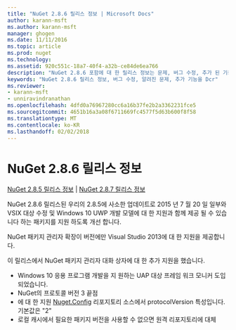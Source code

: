 ```yaml
---
title: "NuGet 2.8.6 릴리스 정보 | Microsoft Docs"
author: karann-msft
ms.author: karann-msft
manager: ghogen
ms.date: 11/11/2016
ms.topic: article
ms.prod: nuget
ms.technology: 
ms.assetid: 920c551c-18a7-40f4-a32b-ce84de6ea766
description: "NuGet 2.8.6 포함에 대 한 릴리스 정보는 문제, 버그 수정, 추가 된 기능 및 Dcr 알려져 있습니다."
keywords: "NuGet 2.8.6 릴리스 정보, 버그 수정, 알려진 문제, 추가 기능을 Dcr"
ms.reviewer:
- karann-msft
- unniravindranathan
ms.openlocfilehash: 4dfd0a76967280cc6a16b37fe2b2a3362231fce5
ms.sourcegitcommit: 4651b16a3a08f6711669fc4577f5d63b600f8f58
ms.translationtype: MT
ms.contentlocale: ko-KR
ms.lasthandoff: 02/02/2018
---
```

# <a name="nuget-286-release-notes"></a>NuGet 2.8.6 릴리스 정보

[NuGet 2.8.5 릴리스 정보](../release-notes/nuget-2.8.5.md) | [NuGet 2.8.7 릴리스 정보](../release-notes/nuget-2.8.7.md)

NuGet 2.8.6 릴리스된 우리의 2.8.5에 사소한 업데이트로 2015 년 7 월 20 일 일부와 VSIX 대상 수정 및 Windows 10 UWP 개발 모델에 대 한 지원과 함께 제공 될 수 있습니다 하는 패키지를 지원 하도록 개선 합니다.

NuGet 패키지 관리자 확장이 버전에만 Visual Studio 2013에 대 한 지원을 제공합니다.

이 릴리스에서 NuGet 패키지 관리자 대화 상자에 대 한 추가 지원을 했습니다.

* Windows 10 응용 프로그램 개발을 지 원하는 UAP 대상 프레임 워크 모니커 도입 되었습니다.
* NuGet의 프로토콜 버전 3 끝점
* 에 대 한 지원 [Nuget.Config](../consume-packages/configuring-nuget-behavior.md) 리포지토리 소스에서 protocolVersion 특성입니다. 기본값은 "2"
* 로컬 캐시에서 필요한 패키지 버전을 사용할 수 없으면 원격 리포지토리에 대체